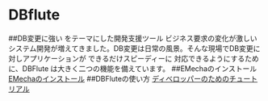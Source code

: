 # DBflute

##DB変更に強い をテーマにした開発支援ツール
ビジネス要求の変化が激しいシステム開発が増えてきました。DB変更は日常の風景。そんな現場でDB変更に対しアプリケーションが できるだけスピーディーに 対応できるようにするために、DBFlute は大きく二つの機能を備えています。
##EMechaのインストール
[EMechaのインストール](http://dbflute.seasar.org/ja/manual/function/helper/emecha/install.html)
##DBFluteの使い方
[ディベロッパーのためのチュートリアル](http://dbflute.seasar.org/ja/tutorial/developer.html)
